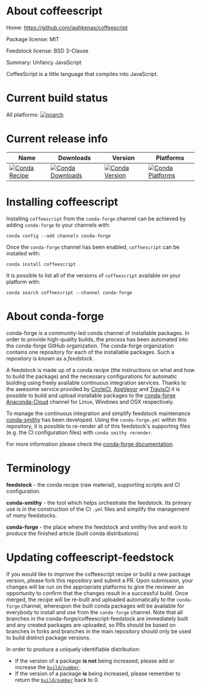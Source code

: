 About coffeescript
==================

Home: https://github.com/jashkenas/coffeescript

Package license: MIT

Feedstock license: BSD 3-Clause

Summary: Unfancy JavaScript

CoffeeScript is a little language that compiles into JavaScript.


Current build status
====================

All platforms:
[![noarch](https://img.shields.io/circleci/project/github/conda-forge/coffeescript-feedstock/master.svg?label=noarch)](https://circleci.com/gh/conda-forge/coffeescript-feedstock)

Current release info
====================

| Name | Downloads | Version | Platforms |
| --- | --- | --- | --- |
| [![Conda Recipe](https://img.shields.io/badge/recipe-coffeescript-green.svg)](https://anaconda.org/conda-forge/coffeescript) | [![Conda Downloads](https://img.shields.io/conda/dn/conda-forge/coffeescript.svg)](https://anaconda.org/conda-forge/coffeescript) | [![Conda Version](https://img.shields.io/conda/vn/conda-forge/coffeescript.svg)](https://anaconda.org/conda-forge/coffeescript) | [![Conda Platforms](https://img.shields.io/conda/pn/conda-forge/coffeescript.svg)](https://anaconda.org/conda-forge/coffeescript) |

Installing coffeescript
=======================

Installing `coffeescript` from the `conda-forge` channel can be achieved by adding `conda-forge` to your channels with:

```
conda config --add channels conda-forge
```

Once the `conda-forge` channel has been enabled, `coffeescript` can be installed with:

```
conda install coffeescript
```

It is possible to list all of the versions of `coffeescript` available on your platform with:

```
conda search coffeescript --channel conda-forge
```


About conda-forge
=================

conda-forge is a community-led conda channel of installable packages.
In order to provide high-quality builds, the process has been automated into the
conda-forge GitHub organization. The conda-forge organization contains one repository
for each of the installable packages. Such a repository is known as a *feedstock*.

A feedstock is made up of a conda recipe (the instructions on what and how to build
the package) and the necessary configurations for automatic building using freely
available continuous integration services. Thanks to the awesome service provided by
[CircleCI](https://circleci.com/), [AppVeyor](http://www.appveyor.com/)
and [TravisCI](https://travis-ci.org/) it is possible to build and upload installable
packages to the [conda-forge](https://anaconda.org/conda-forge)
[Anaconda-Cloud](http://docs.anaconda.org/) channel for Linux, Windows and OSX respectively.

To manage the continuous integration and simplify feedstock maintenance
[conda-smithy](http://github.com/conda-forge/conda-smithy) has been developed.
Using the ``conda-forge.yml`` within this repository, it is possible to re-render all of
this feedstock's supporting files (e.g. the CI configuration files) with ``conda smithy rerender``.

For more information please check the [conda-forge documentation](https://conda-forge.org/docs/).

Terminology
===========

**feedstock** - the conda recipe (raw material), supporting scripts and CI configuration.

**conda-smithy** - the tool which helps orchestrate the feedstock.
                   Its primary use is in the construction of the CI ``.yml`` files
                   and simplify the management of *many* feedstocks.

**conda-forge** - the place where the feedstock and smithy live and work to
                  produce the finished article (built conda distributions)


Updating coffeescript-feedstock
===============================

If you would like to improve the coffeescript recipe or build a new
package version, please fork this repository and submit a PR. Upon submission,
your changes will be run on the appropriate platforms to give the reviewer an
opportunity to confirm that the changes result in a successful build. Once
merged, the recipe will be re-built and uploaded automatically to the
`conda-forge` channel, whereupon the built conda packages will be available for
everybody to install and use from the `conda-forge` channel.
Note that all branches in the conda-forge/coffeescript-feedstock are
immediately built and any created packages are uploaded, so PRs should be based
on branches in forks and branches in the main repository should only be used to
build distinct package versions.

In order to produce a uniquely identifiable distribution:
 * If the version of a package **is not** being increased, please add or increase
   the [``build/number``](http://conda.pydata.org/docs/building/meta-yaml.html#build-number-and-string).
 * If the version of a package **is** being increased, please remember to return
   the [``build/number``](http://conda.pydata.org/docs/building/meta-yaml.html#build-number-and-string)
   back to 0.